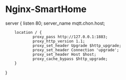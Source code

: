 # Nginx-SmartHome

server 
{
        listen 80;
        server_name mqtt.chon.host;

        location / {
                proxy_pass http://127.0.0.1:1883;
                proxy_http_version 1.1;
                proxy_set_header Upgrade $http_upgrade;
                proxy_set_header Connection 'upgrade';
                proxy_set_header Host $host;
                proxy_cache_bypass $http_upgrade;
        }
}


#

